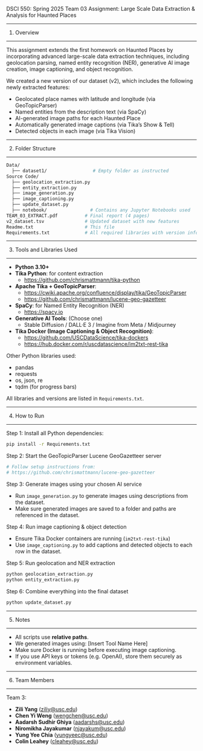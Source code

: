 DSCI 550: Spring 2025
Team 03
Assignment: Large Scale Data Extraction & Analysis for Haunted Places

------------------------------------------------------------
1. Overview
------------------------------------------------------------
This assignment extends the first homework on Haunted Places by incorporating advanced large-scale data extraction techniques, including geolocation parsing, named entity recognition (NER), generative AI image creation, image captioning, and object recognition.

We created a new version of our dataset (v2), which includes the following newly extracted features:
- Geolocated place names with latitude and longitude (via GeoTopicParser)
- Named entities from the description text (via SpaCy)
- AI-generated image paths for each Haunted Place
- Automatically generated image captions (via Tika’s Show & Tell)
- Detected objects in each image (via Tika Vision)

------------------------------------------------------------
2. Folder Structure
------------------------------------------------------------
```bash
Data/
  ├── dataset1/                 # Empty folder as instructed
Source Code/
  ├── geolocation_extraction.py
  ├── entity_extraction.py
  ├── image_generation.py
  ├── image_captioning.py
  ├── update_dataset.py
  ├── notebook/                # Contains any Jupyter Notebooks used
TEAM_03_EXTRACT.pdf          # Final report (4 pages)
v2_dataset.tsv               # Updated dataset with new features
Readme.txt                   # This file
Requirements.txt             # All required libraries with version info
```
------------------------------------------------------------
3. Tools and Libraries Used
------------------------------------------------------------

- **Python 3.10+**
- **Tika Python**: for content extraction
    - https://github.com/chrismattmann/tika-python
- **Apache Tika + GeoTopicParser**:
    - https://cwiki.apache.org/confluence/display/tika/GeoTopicParser
    - https://github.com/chrismattmann/lucene-geo-gazetteer
- **SpaCy**: for Named Entity Recognition (NER)
    - https://spacy.io
- **Generative AI Tools**: (Choose one)
    - Stable Diffusion / DALL·E 3 / Imagine from Meta / Midjourney
- **Tika Docker (Image Captioning & Object Recognition)**:
    - https://github.com/USCDataScience/tika-dockers
    - https://hub.docker.com/r/uscdatascience/im2txt-rest-tika

Other Python libraries used:
- pandas
- requests
- os, json, re
- tqdm (for progress bars)

All libraries and versions are listed in `Requirements.txt`.

------------------------------------------------------------
4. How to Run
------------------------------------------------------------

Step 1: Install all Python dependencies:
```bash
pip install -r Requirements.txt
```

Step 2: Start the GeoTopicParser Lucene GeoGazetteer server
```bash
# Follow setup instructions from:
# https://github.com/chrismattmann/lucene-geo-gazetteer
```

Step 3: Generate images using your chosen AI service
- Run `image_generation.py` to generate images using descriptions from the dataset.
- Make sure generated images are saved to a folder and paths are referenced in the dataset.

Step 4: Run image captioning & object detection
- Ensure Tika Docker containers are running (`im2txt-rest-tika`)
- Use `image_captioning.py` to add captions and detected objects to each row in the dataset.

Step 5: Run geolocation and NER extraction
```bash
python geolocation_extraction.py
python entity_extraction.py
```

Step 6: Combine everything into the final dataset
```bash
python update_dataset.py
```

------------------------------------------------------------
5. Notes
------------------------------------------------------------

- All scripts use **relative paths**.
- We generated images using: [Insert Tool Name Here]
- Make sure Docker is running before executing image captioning.
- If you use API keys or tokens (e.g. OpenAI), store them securely as environment variables.

------------------------------------------------------------
6. Team Members
------------------------------------------------------------

Team 3:
- **Zili Yang** ([ziliy@usc.edu](mailto:ziliy@usc.edu))
- **Chen Yi Weng** ([wengchen@usc.edu](mailto:wengchen@usc.edu))
- **Aadarsh Sudhir Ghiya** ([aadarshs@usc.edu](mailto:aadarshs@usc.edu))
- **Niromikha Jayakumar** ([njayakum@usc.edu](mailto:njayakum@usc.edu))
- **Yung Yee Chia** ([yungyeec@usc.edu](mailto:yungyeec@usc.edu))
- **Colin Leahey** ([cleahey@usc.edu](mailto:cleahey@usc.edu))

